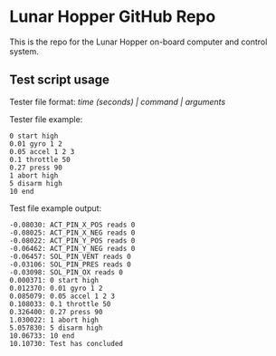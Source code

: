 # Lunar Hopper GitHub Repo

This is the repo for the Lunar Hopper on-board computer and control system.


## Test script usage
Tester file format:
*time (seconds) | command | arguments*

Tester file example:
```
0 start high
0.01 gyro 1 2
0.05 accel 1 2 3
0.1 throttle 50
0.27 press 90
1 abort high
5 disarm high
10 end
```

Test file example output:
```
-0.08030: ACT_PIN_X_POS reads 0
-0.08025: ACT_PIN_X_NEG reads 0
-0.08022: ACT_PIN_Y_POS reads 0
-0.06462: ACT_PIN_Y_NEG reads 0
-0.06457: SOL_PIN_VENT reads 0
-0.03106: SOL_PIN_PRES reads 0
-0.03098: SOL_PIN_OX reads 0
0.000371: 0 start high
0.012370: 0.01 gyro 1 2
0.085079: 0.05 accel 1 2 3
0.108033: 0.1 throttle 50
0.326400: 0.27 press 90
1.030022: 1 abort high
5.057830: 5 disarm high
10.06733: 10 end
10.10730: Test has concluded
```